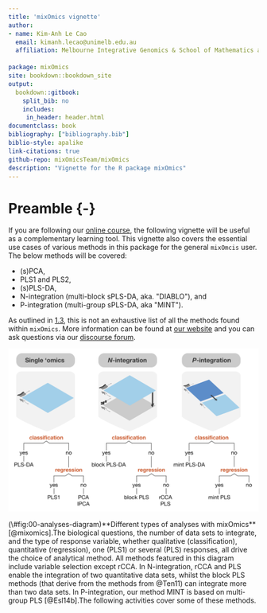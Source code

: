 ```yaml
--- 
title: 'mixOmics vignette'
author:
- name: Kim-Anh Le Cao
  email: kimanh.lecao@unimelb.edu.au
  affiliation: Melbourne Integrative Genomics & School of Mathematics and Statistics, The University of Melbourne, Australia

package: mixOmics
site: bookdown::bookdown_site
output: 
  bookdown::gitbook:
    split_bib: no
    includes:
     in_header: header.html
documentclass: book
bibliography: ["bibliography.bib"]
biblio-style: apalike
link-citations: true
github-repo: mixOmicsTeam/mixOmics
description: "Vignette for the R package mixOmics"
---
```







# Preamble {-}

If you are following our [online course](https://study.unimelb.edu.au/find/short-courses/mixomics-r-essentials-for-biological-data-integration/#course-specifics), the following vignette will be useful as a complementary learning tool. This vignette also covers the essential use cases of various methods in this package for the general `mixOmcis` user. The below methods will be covered:

- (s)PCA, 
- PLS1 and PLS2, 
- (s)PLS-DA,
- N-integration (multi-block sPLS-DA, aka. "DIABLO"), and 
- P-integration (multi-group sPLS-DA, aka "MINT").

As outlined in [1.3](#01:outline), this is not an exhaustive list of all the methods found within `mixOmics`. More information can be found at [our website](http://mixomics.org/) and you can ask questions via our [discourse forum](https://mixomics-users.discourse.group/).


<div class="figure">
<img src="InputFigures/MixOmicsAnalysesV2.png" alt="**Different types of analyses with mixOmics** [@mixomics].The biological questions, the number of data sets to integrate, and the type of response variable, whether qualitative (classification), quantitative (regression), one (PLS1) or several (PLS) responses, all drive the choice of analytical method. All methods featured in this diagram include variable selection except rCCA. In N-integration, rCCA and PLS enable the integration of two quantitative data sets, whilst the block PLS methods (that derive from the methods from @Ten11) can integrate more than two data sets. In P-integration, our method MINT is based on multi-group PLS [@Esl14b].The following activities cover some of these methods."  />
<p class="caption">(\#fig:00-analyses-diagram)**Different types of analyses with mixOmics** [@mixomics].The biological questions, the number of data sets to integrate, and the type of response variable, whether qualitative (classification), quantitative (regression), one (PLS1) or several (PLS) responses, all drive the choice of analytical method. All methods featured in this diagram include variable selection except rCCA. In N-integration, rCCA and PLS enable the integration of two quantitative data sets, whilst the block PLS methods (that derive from the methods from @Ten11) can integrate more than two data sets. In P-integration, our method MINT is based on multi-group PLS [@Esl14b].The following activities cover some of these methods.</p>
</div>



